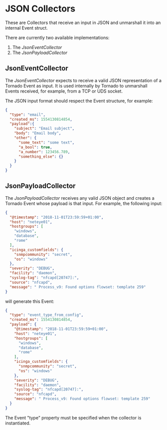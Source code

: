 # JSON Collectors

These are Collectors that receive an input in JSON and unmarshall it into an internal Event struct.

There are currently two available implementations:
1. The _JsonEventCollector_
1. The _JsonPayloadCollector_



## JsonEventCollector

The _JsonEventCollector_ expects to receive a valid JSON representation of a Tornado Event as
input. It is used internally by Tornado to unmarshall Events received, for example, from a TCP or
UDS socket.

The JSON input format should respect the Event structure, for example:

```json
{
  "type": "email",
  "created_ms": 1554130814854,
  "payload":{
    "subject": "Email subject",
    "body": "Email body",
    "other": {
      "some_text": "some text",
      "a_bool": true,
      "a_number": 123456.789,
      "something_else": {}
    }
  }
}
```



## JsonPayloadCollector

The _JsonPayloadCollector_ receives any valid JSON object and creates a Tornado Event whose
payload is that input. For example, the following input:

```json
{
  "@timestamp": "2018-11-01T23:59:59+01:00",
  "host": "neteye01",
  "hostgroups": [
    "windows",
    "database",
    "rome"
  ],
  "icinga_customfields": {
    "snmpcommunity": "secret",
    "os": "windows"
  },
  "severity": "DEBUG",
  "facility": "daemon",
  "syslog-tag": "nfcapd[20747]:",
  "source": "nfcapd",
  "message": " Process_v9: Found options flowset: template 259"
}
```

will generate this Event:

```json
{
  "type": "event_type_from_config",
  "created_ms": 1554130814854,
  "payload": {
    "@timestamp": "2018-11-01T23:59:59+01:00",
    "host": "neteye01",
    "hostgroups": [
      "windows",
      "database",
      "rome"
    ],
    "icinga_customfields": {
      "snmpcommunity": "secret",
      "os": "windows"
    },
    "severity": "DEBUG",
    "facility": "daemon",
    "syslog-tag": "nfcapd[20747]:",
    "source": "nfcapd",
    "message": " Process_v9: Found options flowset: template 259"
  }
}
```

The Event "type" property must be specified when the collector is instantiated.
